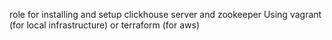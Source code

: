 role for installing and setup clickhouse server and zookeeper
Using vagrant (for local infrastructure) or terraform (for aws)
